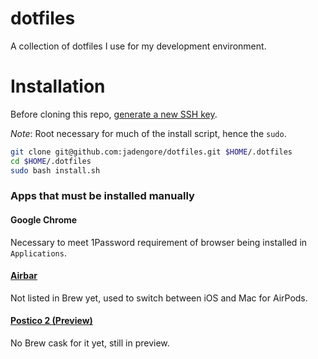 # dotfiles
A collection of dotfiles I use for my development environment.

# Installation
Before cloning this repo, [generate a new SSH key](https://help.github.com/articles/generating-a-new-ssh-key-and-adding-it-to-the-ssh-agent/).

_Note_: Root necessary for much of the install script, hence the `sudo`.

```sh
git clone git@github.com:jadengore/dotfiles.git $HOME/.dotfiles
cd $HOME/.dotfiles
sudo bash install.sh
```

### Apps that must be installed manually
#### Google Chrome
Necessary to meet 1Password requirement of browser being installed in `Applications`.

#### [Airbar](https://tiivik.github.io/)
Not listed in Brew yet, used to switch between iOS and Mac for AirPods.

#### [Postico 2 (Preview)](https://eggerapps.at/postico2/)
No Brew cask for it yet, still in preview.
